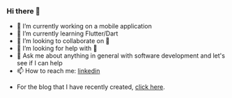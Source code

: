 ### Hi there 👋

<!--
**muratcankaracabey/muratcankaracabey** is a ✨ _special_ ✨ repository because its `README.md` (this file) appears on your GitHub profile.

Here are some ideas to get you started:
-->
- 🔭 I’m currently working on a mobile application
- 🌱 I’m currently learning Flutter/Dart
- 👯 I’m looking to collaborate on 🤔
- 🤔 I’m looking for help with 🤔
- 💬 Ask me about anything in general with software development and let's see if I can help
- 📫 How to reach me: [linkedin](https://www.linkedin.com/in/murat-can-karacabey-568a96b1/)

<!-- end of the list -->

- For the blog that I have recently created, [click here](http://muratcankaracabey.github.io/).

